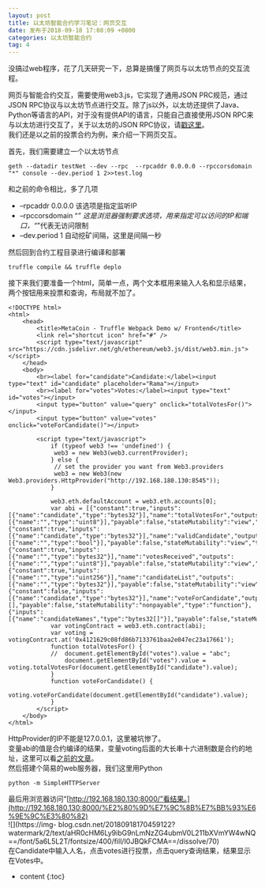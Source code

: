 ```yaml
---
layout: post
title: 以太坊智能合约学习笔记：网页交互
date: 发布于2018-09-18 17:08:09 +0800
categories: 以太坊智能合约
tag: 4
---
```


没搞过web程序，花了几天研究一下，总算是搞懂了网页与以太坊节点的交互流程。  

<!-- more -->
网页与智能合约交互，需要使用web3.js，它实现了通用JSON PRC规范，通过JSON
RPC协议与以太坊节点进行交互。除了js以外，以太坊还提供了Java、Python等语言的API，对于没有提供API的语言，只能自己直接使用JSON
RPC来与以太坊进行交互了，关于以太坊的JSON
RPC协议，请[戳这里](https://github.com/ethereum/wiki/wiki/JSON-RPC)。  
我们还是以之前的投票合约为例，来介绍一下网页交互。

首先，我们需要建立一个以太坊节点

    
    
    geth --datadir testNet --dev --rpc  --rpcaddr 0.0.0.0 --rpccorsdomain "*" console --dev.period 1 2>>test.log
    

和之前的命令相比，多了几项

  * –rpcaddr 0.0.0.0 该选项是指定监听IP
  * –rpccorsdomain “*” 这是浏览器强制要求选项，用来指定可以访问的IP和端口，“*”代表无访问限制
  * –dev.period 1 自动挖矿间隔，这里是间隔一秒

然后回到合约工程目录进行编译和部署

    
    
    truffle compile && truffle deplo
    

接下来我们要准备一个html，简单一点，两个文本框用来输入人名和显示结果，两个按钮用来投票和查询，布局就不加了。

    
    
    <!DOCTYPE html>
    <html>
    	<head>
    		<title>MetaCoin - Truffle Webpack Demo w/ Frontend</title>
    		<link rel="shortcut icon" href="#" />
    		<script type="text/javascript" src="https://cdn.jsdelivr.net/gh/ethereum/web3.js/dist/web3.min.js"></script>
    	</head>
    	<body>
    		<br><label for="candidate">Candidate:</label><input type="text" id="candidate" placeholder="Rama"></input>
    		<br><label for="votes">Votes:</label><input type="text" id="votes"></input>
    		<input type="button" value="query" onclick="totalVotesFor()"></input>
    		<input type="button" value="votes" onclick="voteForCandidate()"></input>
    		
    		<script type="text/javascript">
    		  	if (typeof web3 !== 'undefined') {
    			 web3 = new Web3(web3.currentProvider);
    			} else {
    			 // set the provider you want from Web3.providers
    			 web3 = new Web3(new Web3.providers.HttpProvider("http://192.168.180.130:8545"));
    			}
    
    		    web3.eth.defaultAccount = web3.eth.accounts[0];
    		    var abi = [{"constant":true,"inputs":[{"name":"candidate","type":"bytes32"}],"name":"totalVotesFor","outputs":[{"name":"","type":"uint8"}],"payable":false,"stateMutability":"view","type":"function"},{"constant":true,"inputs":[{"name":"candidate","type":"bytes32"}],"name":"validCandidate","outputs":[{"name":"","type":"bool"}],"payable":false,"stateMutability":"view","type":"function"},{"constant":true,"inputs":[{"name":"","type":"bytes32"}],"name":"votesReceived","outputs":[{"name":"","type":"uint8"}],"payable":false,"stateMutability":"view","type":"function"},{"constant":true,"inputs":[{"name":"","type":"uint256"}],"name":"candidateList","outputs":[{"name":"","type":"bytes32"}],"payable":false,"stateMutability":"view","type":"function"},{"constant":false,"inputs":[{"name":"candidate","type":"bytes32"}],"name":"voteForCandidate","outputs":[],"payable":false,"stateMutability":"nonpayable","type":"function"},{"inputs":[{"name":"candidateNames","type":"bytes32[]"}],"payable":false,"stateMutability":"nonpayable","type":"constructor"}];
    		    var votingContract = web3.eth.contract(abi);
    		    var voting = votingContract.at('0x4121629c08fd86b7133761baa2e047ec23a17661');
    		    function totalVotesFor() {
    		    //	document.getElementById("votes").value = "abc";
    		    	document.getElementById("votes").value = voting.totalVotesFor(document.getElementById("candidate").value);
    		    }
    		    function voteForCandidate() {
    		    	voting.voteForCandidate(document.getElementById("candidate").value);
    		    }
    		</script>
    	</body>
    </html>
    

HttpProvider的IP不能是127.0.0.1，这里被坑惨了。  
变量abi的值是合约编译的结果，变量voting后面的大长串十六进制数是合约的地址，这里可以看[之前的文章](https://blog.csdn.net/mumufan05/article/details/82688939)。  
然后搭建个简易的web服务器，我们这里用Python

    
    
    python -m SimpleHTTPServer
    

最后用浏览器访问“[http://192.168.180.130:8000/”看结果。](http://192.168.180.130:8000/%E2%80%9D%E7%9C%8B%E7%BB%93%E6%9E%9C%E3%80%82)  
![](https://img-
blog.csdn.net/20180918170459122?watermark/2/text/aHR0cHM6Ly9ibG9nLmNzZG4ubmV0L211bXVmYW4wNQ==/font/5a6L5L2T/fontsize/400/fill/I0JBQkFCMA==/dissolve/70)  
在Candidate中输入人名，点击votes进行投票，点击query查询结果，结果显示在Votes中。

* content
{:toc}


